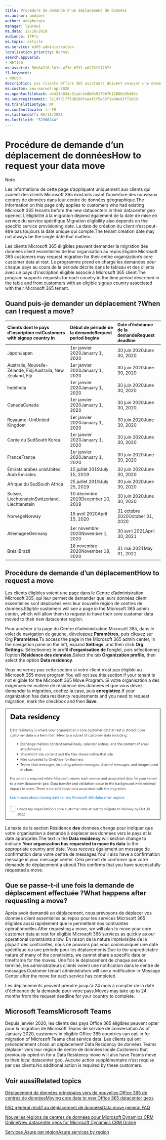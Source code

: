 ```yaml
---
title: Procédure de demande d'un déplacement de données
ms.author: andyber
author: andybergen
manager: laurawi
ms.date: 12/10/2019
audience: ITPro
ms.topic: article
ms.service: o365-administration
localization_priority: Normal
search.appverid:
- MET150
ms.assetid: 5bb64310-36fc-473d-b791-a0176f21707f
f1.keywords:
- NOCSH
description: Les clients Office 365 existants doivent envoyer une demande avant la date d’échéance pour que leurs données de services Microsoft 365 sont déplacées vers leur nouvelle région.
ms.custom: seo-marvel-apr2020
ms.openlocfilehash: d4421b034c31adc3e8b0b017067b12086d364564
ms.sourcegitcommit: 3e197d1ff7d8100faeaf1f5a33f1ad4ed2f72e99
ms.translationtype: MT
ms.contentlocale: fr-FR
ms.lasthandoff: 06/11/2021
ms.locfileid: "52908244"
---
```

# <a name="how-to-request-your-data-move"></a><span data-ttu-id="871c4-103">Procédure de demande d’un déplacement de données</span><span class="sxs-lookup"><span data-stu-id="871c4-103">How to request your data move</span></span>

> [!NOTE]
> <span data-ttu-id="871c4-104">Les informations de cette page s’appliquent uniquement aux clients qui avaient des clients Microsoft 365 existants avant l’ouverture des nouveaux centres de données dans leur centre de données géographique.</span><span class="sxs-lookup"><span data-stu-id="871c4-104">The information on this page only applies to customers who had existing Microsoft 365 tenants before the new datacenters in their datacenter geo opened.</span></span> <span data-ttu-id="871c4-105">L’éligibilité à la migration dépend également de la date de mise en service du service spécifique.</span><span class="sxs-lookup"><span data-stu-id="871c4-105">Migration eligibility also depends on the specific service provisioning date.</span></span>  <span data-ttu-id="871c4-106">La date de création du client n’est peut-être pas toujours la date unique qui compte.</span><span class="sxs-lookup"><span data-stu-id="871c4-106">The tenant creation date may not always be the single date that matters.</span></span>
  
<span data-ttu-id="871c4-107">Les clients Microsoft 365 éligibles peuvent demander la migration des données client essentielles de leur organisation au repos.</span><span class="sxs-lookup"><span data-stu-id="871c4-107">Eligible Microsoft 365 customers may request migration for their entire organization’s core customer data at rest.</span></span>  <span data-ttu-id="871c4-108">Le programme prend en charge les demandes pour chaque pays au cours de la période décrite dans le tableau et des clients avec un pays d’inscription éligible associé à Microsoft 365 client.</span><span class="sxs-lookup"><span data-stu-id="871c4-108">The program supports requests for each country in the time period described in the table and from customers with an eligible signup country associated with their Microsoft 365 tenant.</span></span>
  
## <a name="when-can-i-request-a-move"></a><span data-ttu-id="871c4-109">Quand puis-je demander un déplacement ?</span><span class="sxs-lookup"><span data-stu-id="871c4-109">When can I request a move?</span></span>

| <span data-ttu-id="871c4-110">Clients dont le pays d’inscription est</span><span class="sxs-lookup"><span data-stu-id="871c4-110">Customers with signup country in</span></span> | <span data-ttu-id="871c4-111">Début de période de la demande</span><span class="sxs-lookup"><span data-stu-id="871c4-111">Request period begins</span></span> | <span data-ttu-id="871c4-112">Date d’échéance de la demande</span><span class="sxs-lookup"><span data-stu-id="871c4-112">Request deadline</span></span> |
|:-----|:-----|:-----|
|<span data-ttu-id="871c4-113">Japon</span><span class="sxs-lookup"><span data-stu-id="871c4-113">Japan</span></span>  <br/> |<span data-ttu-id="871c4-114">1er janvier 2020</span><span class="sxs-lookup"><span data-stu-id="871c4-114">January 1, 2020</span></span>  <br/> |<span data-ttu-id="871c4-115">30 juin 2020</span><span class="sxs-lookup"><span data-stu-id="871c4-115">June 30, 2020</span></span>  <br/> |
|<span data-ttu-id="871c4-116">Australie, Nouvelle-Zélande, Fidji</span><span class="sxs-lookup"><span data-stu-id="871c4-116">Australia, New Zealand, Fiji</span></span>  <br/> |<span data-ttu-id="871c4-117">1er janvier 2020</span><span class="sxs-lookup"><span data-stu-id="871c4-117">January 1, 2020</span></span>  <br/> |<span data-ttu-id="871c4-118">30 juin 2020</span><span class="sxs-lookup"><span data-stu-id="871c4-118">June 30, 2020</span></span>  <br/> |
|<span data-ttu-id="871c4-119">Inde</span><span class="sxs-lookup"><span data-stu-id="871c4-119">India</span></span>  <br/> |<span data-ttu-id="871c4-120">1er janvier 2020</span><span class="sxs-lookup"><span data-stu-id="871c4-120">January 1, 2020</span></span>  <br/> |<span data-ttu-id="871c4-121">30 juin 2020</span><span class="sxs-lookup"><span data-stu-id="871c4-121">June 30, 2020</span></span>  <br/> |
|<span data-ttu-id="871c4-122">Canada</span><span class="sxs-lookup"><span data-stu-id="871c4-122">Canada</span></span>  <br/> |<span data-ttu-id="871c4-123">1er janvier 2020</span><span class="sxs-lookup"><span data-stu-id="871c4-123">January 1, 2020</span></span>  <br/> |<span data-ttu-id="871c4-124">30 juin 2020</span><span class="sxs-lookup"><span data-stu-id="871c4-124">June 30, 2020</span></span>  <br/> |
|<span data-ttu-id="871c4-125">Royaume-Uni</span><span class="sxs-lookup"><span data-stu-id="871c4-125">United Kingdom</span></span>  <br/> |<span data-ttu-id="871c4-126">1er janvier 2020</span><span class="sxs-lookup"><span data-stu-id="871c4-126">January 1, 2020</span></span>  <br/> |<span data-ttu-id="871c4-127">30 juin 2020</span><span class="sxs-lookup"><span data-stu-id="871c4-127">June 30, 2020</span></span>  <br/> |
|<span data-ttu-id="871c4-128">Corée du Sud</span><span class="sxs-lookup"><span data-stu-id="871c4-128">South Korea</span></span>  <br/> |<span data-ttu-id="871c4-129">1er janvier 2020</span><span class="sxs-lookup"><span data-stu-id="871c4-129">January 1, 2020</span></span>  <br/> |<span data-ttu-id="871c4-130">30 juin 2020</span><span class="sxs-lookup"><span data-stu-id="871c4-130">June 30, 2020</span></span>  <br/> |
|<span data-ttu-id="871c4-131">France</span><span class="sxs-lookup"><span data-stu-id="871c4-131">France</span></span>  <br/> |<span data-ttu-id="871c4-132">1er janvier 2020</span><span class="sxs-lookup"><span data-stu-id="871c4-132">January 1, 2020</span></span>  <br/> |<span data-ttu-id="871c4-133">30 juin 2020</span><span class="sxs-lookup"><span data-stu-id="871c4-133">June 30, 2020</span></span>  <br/> |
|<span data-ttu-id="871c4-134">Émirats arabes unis</span><span class="sxs-lookup"><span data-stu-id="871c4-134">United Arab Emirates</span></span>  <br/> |<span data-ttu-id="871c4-135">15 juillet 2019</span><span class="sxs-lookup"><span data-stu-id="871c4-135">July 15, 2019</span></span>  <br/> |<span data-ttu-id="871c4-136">30 juin 2020</span><span class="sxs-lookup"><span data-stu-id="871c4-136">June 30, 2020</span></span>  <br/> |
|<span data-ttu-id="871c4-137">Afrique du Sud</span><span class="sxs-lookup"><span data-stu-id="871c4-137">South Africa</span></span>  <br/> |<span data-ttu-id="871c4-138">25 juillet 2019</span><span class="sxs-lookup"><span data-stu-id="871c4-138">July 25, 2019</span></span>  <br/> |<span data-ttu-id="871c4-139">30 juin 2020</span><span class="sxs-lookup"><span data-stu-id="871c4-139">June 30, 2020</span></span>  <br/> |
|<span data-ttu-id="871c4-140">Suisse, Liechtenstein</span><span class="sxs-lookup"><span data-stu-id="871c4-140">Switzerland, Liechtenstein</span></span>  <br/> |<span data-ttu-id="871c4-141">10 décembre 2019</span><span class="sxs-lookup"><span data-stu-id="871c4-141">December 10, 2019</span></span>  <br/> |<span data-ttu-id="871c4-142">30 juin 2020</span><span class="sxs-lookup"><span data-stu-id="871c4-142">June 30, 2020</span></span>  <br/> |
|<span data-ttu-id="871c4-143">Norvège</span><span class="sxs-lookup"><span data-stu-id="871c4-143">Norway</span></span>  <br/> |<span data-ttu-id="871c4-144">15 avril 2020</span><span class="sxs-lookup"><span data-stu-id="871c4-144">April 15, 2020</span></span>  <br/> |<span data-ttu-id="871c4-145">31 octobre 2020</span><span class="sxs-lookup"><span data-stu-id="871c4-145">October 31, 2020</span></span>  <br/> |
|<span data-ttu-id="871c4-146">Allemagne</span><span class="sxs-lookup"><span data-stu-id="871c4-146">Germany</span></span>  <br/> |<span data-ttu-id="871c4-147">1er novembre 2020</span><span class="sxs-lookup"><span data-stu-id="871c4-147">November 1, 2020</span></span>  <br/> |<span data-ttu-id="871c4-148">30 avril 2021</span><span class="sxs-lookup"><span data-stu-id="871c4-148">April 30, 2021</span></span>  <br/> |
|<span data-ttu-id="871c4-149">Brésil</span><span class="sxs-lookup"><span data-stu-id="871c4-149">Brazil</span></span>  <br/> |<span data-ttu-id="871c4-150">18 novembre 2020</span><span class="sxs-lookup"><span data-stu-id="871c4-150">November 18, 2020</span></span>  <br/> |<span data-ttu-id="871c4-151">31 mai 2021</span><span class="sxs-lookup"><span data-stu-id="871c4-151">May 31, 2021</span></span>  <br/> |

## <a name="how-to-request-a-move"></a><span data-ttu-id="871c4-152">Procédure de demande d’un déplacement</span><span class="sxs-lookup"><span data-stu-id="871c4-152">How to request a move</span></span>

<span data-ttu-id="871c4-153">Les clients éligibles voient une page dans le Centre d’administration Microsoft 365, qui leur permet de demander que leurs données client essentielles sont déplacées vers leur nouvelle région de centres de données.</span><span class="sxs-lookup"><span data-stu-id="871c4-153">Eligible customers will see a page in the Microsoft 365 admin center, which will allow them to request to have their core customer data moved to their new datacenter region.</span></span>  
  
<span data-ttu-id="871c4-154">Pour accéder à la page du Centre d’administration Microsoft 365, dans le volet de navigation de gauche, développez **Paramètres,** puis cliquez sur Org **Paramètres**.</span><span class="sxs-lookup"><span data-stu-id="871c4-154">To access the page in the Microsoft 365 admin center, in the navigation pane on the left, expand **Settings**, and then click **Org Settings**.</span></span>
<span data-ttu-id="871c4-155">Sélectionnez le profil **d’organisation de** l’onglet, puis sélectionnez l’option **Résidence des données.**</span><span class="sxs-lookup"><span data-stu-id="871c4-155">Select the tab **Organization profile**, then select the option **Data residency**.</span></span>
  
<span data-ttu-id="871c4-156">Vous ne verrez pas cette section si votre client n’est pas éligible au Microsoft 365 move program.</span><span class="sxs-lookup"><span data-stu-id="871c4-156">You will not see this section if your tenant is not eligible for the Microsoft 365 Move Program.</span></span>  <span data-ttu-id="871c4-157">Si votre organisation a des exigences en matière de résidence des données et que vous devez demander la migration, cochez la case, puis **enregistrez.**</span><span class="sxs-lookup"><span data-stu-id="871c4-157">If your organization has data residency requirements and you need to request migration, mark the checkbox and then **Save**.</span></span>
  
![Écran de l'action d'abonnement dans le centre de données](../media/dataresidencyflyoutae.jpg)
  
<span data-ttu-id="871c4-159">Le texte de la section Résidence  **des** données change pour indiquer que votre organisation a demandé à déplacer ses données vers le pays et la date appropriés.</span><span class="sxs-lookup"><span data-stu-id="871c4-159">The text in the **Data residency** will section change to indicate **Your organization has requested to move its data** to the appropriate country and date.</span></span> <span data-ttu-id="871c4-160">Vous recevez également un message de confirmation dans votre centre de messages.</span><span class="sxs-lookup"><span data-stu-id="871c4-160">You'll also have a confirmation message in your message center.</span></span> <span data-ttu-id="871c4-161">Cela permet de confirmer que votre demande de déplacement a abouti.</span><span class="sxs-lookup"><span data-stu-id="871c4-161">This confirms that you have successfully requested a move.</span></span> 
  
## <a name="what-happens-after-requesting-a-move"></a><span data-ttu-id="871c4-162">Que se passe-t-il une fois la demande de déplacement effectuée ?</span><span class="sxs-lookup"><span data-stu-id="871c4-162">What happens after requesting a move?</span></span>

<span data-ttu-id="871c4-163">Après avoir demandé un déplacement, nous prévoyons de déplacer vos données client essentielles au repos pour les services Microsoft 365 éligibles aussi rapidement que le permettent nos contraintes opérationnelles.</span><span class="sxs-lookup"><span data-stu-id="871c4-163">After requesting a move, we will plan to move your core customer data at rest for eligible Microsoft 365 services as quickly as our operational constraints allow.</span></span> <span data-ttu-id="871c4-164">En raison de la nature imprévisible de la plupart des contraintes, nous ne pouvons pas vous communiquer une date spécifique ou une période pour les déplacements.</span><span class="sxs-lookup"><span data-stu-id="871c4-164">Due to the unpredictable nature of many of the constraints, we cannot share a specific date or timeframe for the moves.</span></span> <span data-ttu-id="871c4-165">Une fois le déplacement de chaque service terminé, les administrateurs clients voient une notification dans le centre de messages.</span><span class="sxs-lookup"><span data-stu-id="871c4-165">Customer tenant administrators will see a notification in Message Center after the move for each service has completed.</span></span>
  
<span data-ttu-id="871c4-166">Les déplacements peuvent prendre jusqu'à 24 mois à compter de la date d'échéance de la demande pour votre pays.</span><span class="sxs-lookup"><span data-stu-id="871c4-166">Moves may take up to 24 months from the request deadline for your country to complete.</span></span>
  
## <a name="microsoft-teams"></a><span data-ttu-id="871c4-167">Microsoft Teams</span><span class="sxs-lookup"><span data-stu-id="871c4-167">Microsoft Teams</span></span>

<span data-ttu-id="871c4-168">Depuis janvier 2020, les clients des pays Office 365 éligibles peuvent opter pour la migration de Microsoft Teams de service de conversation.</span><span class="sxs-lookup"><span data-stu-id="871c4-168">As of January 2020, customers in eligible Office 365 countries can opt-in for migration of Microsoft Teams chat service data.</span></span>  <span data-ttu-id="871c4-169">Les clients qui ont précédemment choisi un déplacement Data Residency de données Teams déplacer vers leur région de centre de données locale.</span><span class="sxs-lookup"><span data-stu-id="871c4-169">Customers that previously opted-in for a Data Residency move will also have Teams move to their local datacenter geo.</span></span>  <span data-ttu-id="871c4-170">Aucune action supplémentaire n’est requise par ces clients.</span><span class="sxs-lookup"><span data-stu-id="871c4-170">No additional action is required by these customers.</span></span>

## <a name="related-topics"></a><span data-ttu-id="871c4-171">Voir aussi</span><span class="sxs-lookup"><span data-stu-id="871c4-171">Related topics</span></span>

[<span data-ttu-id="871c4-172">Déplacement de données principales vers de nouvelles Office 365 de centres de données</span><span class="sxs-lookup"><span data-stu-id="871c4-172">Moving core data to new Office 365 datacenter geos</span></span>](moving-data-to-new-datacenter-geos.md)

[<span data-ttu-id="871c4-173">FAQ général relatif au déplacement de données</span><span class="sxs-lookup"><span data-stu-id="871c4-173">Data move general FAQ</span></span>](data-move-faq.yml)

[<span data-ttu-id="871c4-174">Nouvelles régions de centres de données pour Microsoft Dynamics CRM Online</span><span class="sxs-lookup"><span data-stu-id="871c4-174">New datacenter geos for Microsoft Dynamics CRM Online</span></span>](/power-platform/admin/new-datacenter-regions)
  
[<span data-ttu-id="871c4-175">Services Azure par région</span><span class="sxs-lookup"><span data-stu-id="871c4-175">Azure services by region</span></span>](https://azure.microsoft.com/regions/)
